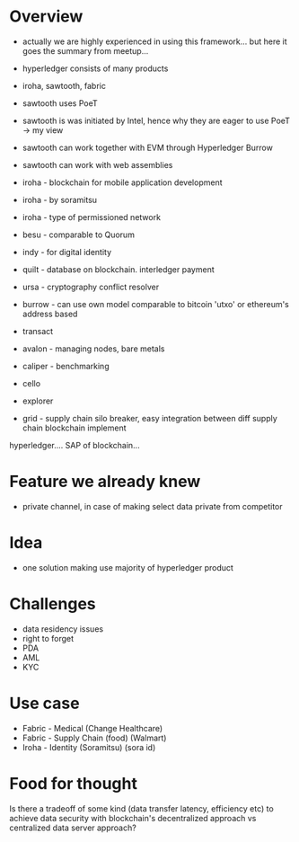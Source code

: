 # Overview
* actually we are highly experienced in using this framework... but here it goes the summary from meetup...
* hyperledger consists of many products
* iroha, sawtooth, fabric

* sawtooth uses PoeT
* sawtooth is was initiated by Intel, hence why they are eager to use PoeT -> my view
* sawtooth can work together with EVM through Hyperledger Burrow
* sawtooth can work with web assemblies

* iroha - blockchain for mobile application development
* iroha - by soramitsu
* iroha - type of permissioned network

* besu - comparable to Quorum

* indy - for digital identity

* quilt - database on blockchain. interledger payment

* ursa - cryptography conflict resolver

* burrow - can use own model comparable to bitcoin 'utxo' or ethereum's address based

* transact

* avalon - managing nodes, bare metals

* caliper - benchmarking

* cello

* explorer

* grid - supply chain silo breaker, easy integration between diff supply chain blockchain implement

hyperledger.... SAP of blockchain...

# Feature we already knew
* private channel, in case of making select data private from competitor

# Idea
* one solution making use majority of hyperledger product

# Challenges
* data residency issues
* right to forget
* PDA
* AML
* KYC

# Use case
* Fabric - Medical (Change Healthcare)
* Fabric - Supply Chain (food) (Walmart)
* Iroha - Identity (Soramitsu) (sora id)

# Food for thought
Is there a tradeoff of some kind (data transfer latency, efficiency etc) to achieve data security with blockchain's decentralized approach vs centralized data server approach?
